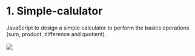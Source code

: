 # 1. Simple-calulator

JavaScript to design a simple calculator to perform the basics operations (sum, product, difference and quotient).
<br>
<br>
<img src="https://github.com/SoniyaN/Web-lab-17CSL77/blob/master/Simple%20calculator_4SU17CS098.png">
